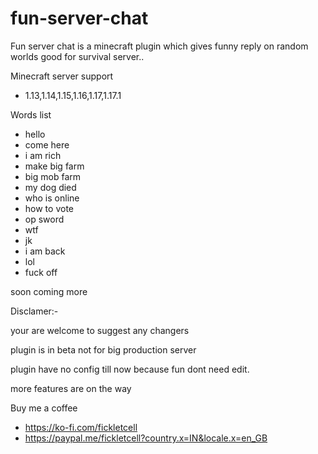 # fun-server-chat
Fun server chat is a minecraft plugin which gives funny reply on random worlds good for survival server..

Minecraft server support
- 1.13,1.14,1.15,1.16,1.17,1.17.1

Words list
- hello
- come here
- i am rich
- make big farm
- big mob farm
- my dog died
- who is online 
- how to vote
- op sword
- wtf
- jk
- i am back
- lol
- fuck off

soon coming more

Disclamer:-

your are welcome to suggest any changers

plugin is in beta not for big production server

plugin have no config till now because fun dont need edit.

more features are on the way

Buy me a coffee
- https://ko-fi.com/fickletcell
- https://paypal.me/fickletcell?country.x=IN&locale.x=en_GB
